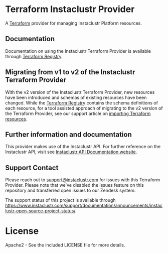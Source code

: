 # Terraform Instaclustr Provider

A [Terraform](http://terraform.io) provider for managing Instaclustr Platform resources.

## Documentation

Documentation on using the Instaclustr Terraform Provider is available through [Terraform Registry](https://registry.terraform.io/providers/instaclustr/instaclustr/latest/docs).

## Migrating from v1 to v2 of the Instaclustr Terraform Provider

With the v2 version of the Instaclustr Terraform Provider, new resources have been introduced and schemas of existing resources have been changed. While the [Terraform Registry](https://registry.terraform.io/providers/instaclustr/instaclustr/latest/docs) contains the schema definitions of each resource, for a tool assisted approach of migrating to the v2 version of the Terraform Provider, see our support article on [importing Terraform resources](https://www.instaclustr.com/support/api-integrations/integrations/terraform-code-generation/).

## Further information and documentation

This provider makes use of the Instaclustr API. For further reference on the Instaclustr API, visit see [Instaclustr API Documentation website](https://docs.api.instaclustr.com).

## Support Contact
Please reach out to support@instaclustr.com for issues with this Terraform Provider. Please note that we've disabled the issues feature on this repository and transferred open issues to our Zendesk system.

The support status of this project is available through https://www.instaclustr.com/support/documentation/announcements/instaclustr-open-source-project-status/.

# License

Apache2 - See the included LICENSE file for more details.
